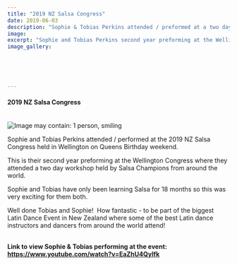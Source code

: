 ```yaml
---
title: "2019 NZ Salsa Congress"
date: 2019-06-03
description: "Sophie & Tobias Perkins attended / preformed at a two day workshop held by Salsa Champions from around the world..."
image: 
excerpt: "Sophie and Tobias Perkins second year preforming at the Wellington Congress where they attended a two day workshop held by Salsa Champions from around the world."
image_gallery:
    
    
    
    
    
---
```


<h4><span>2019 NZ Salsa Congress&nbsp;<br /><br /></span></h4>
<p><span><img src="https://scontent-syd2-1.xx.fbcdn.net/v/t1.0-9/62313069_2244765128905986_6519603696395878400_n.jpg?_nc_cat=102&amp;_nc_eui2=AeFw8lVYVh2JuTAuYELwKs5rAd9dwLWx5Amd-zsGrIY5pMYHVhUd8FIL-U0Cmd523G7x_Z4gX6RQqUtVrjAqfG-_oJio8_DsHxiC-imvCLSrkw&amp;_nc_ht=scontent-syd2-1.xx&amp;oh=ca939bf0edcb17989d1aee68b6c6bb6e&amp;oe=5D8874CA" alt="Image may contain: 1 person, smiling" /></span></p>
<p><span>Sophie and Tobias Perkins attended / performed at the 2019 NZ Salsa Congress held in Wellington on Queens Birthday weekend.</span></p>
<p><span>This is their second year preforming at the Wellington Congress where they attended a two day workshop held by Salsa Champions from around the world. </span></p>
<p><span>Sophie and Tobias have only been learning Salsa for 18 months so this was very exciting for them both.</span></p>
<p>Well done Tobias and Sophie!&nbsp; How fantastic - to be part of the biggest Latin Dance Event in New Zealand where some <span>of the best Latin dance instructors and dancers from&nbsp;</span><span>around</span><span>&nbsp;the&nbsp;</span><span>world attend</span>!</p>
<p><strong><br />Link to view Sophie &amp; Tobias performing at the event:<br /></strong><strong><a href="https://www.youtube.com/watch?v=EaZhU4QyIfk">https://www.youtube.com/watch?v=EaZhU4QyIfk</a></strong></p>

